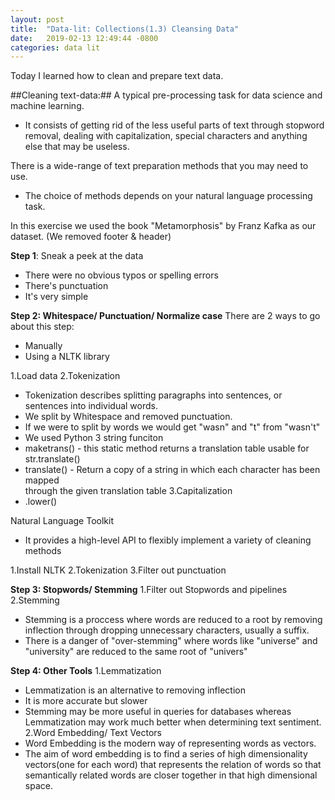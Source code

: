 ```yaml
---
layout: post
title:  "Data-lit: Collections(1.3) Cleansing Data"
date:   2019-02-13 12:49:44 -0800
categories: data lit
---
```

Today I learned how to clean and prepare text data.

##Cleaning text-data:## A typical pre-processing task for data science and machine learning.
- It consists of getting rid of the less useful  parts of text through stopword
removal, dealing with capitalization, special characters and anything else that
may be useless.

There is a wide-range of text preparation methods that you may need to use.
- The choice of methods depends on your natural language processing task.

In this exercise we used the book "Metamorphosis" by Franz Kafka as our dataset.
(We removed footer & header)

**Step 1**: Sneak a peek at the data
- There were no obvious typos or spelling errors
- There's punctuation
- It's very simple

**Step 2: Whitespace/ Punctuation/ Normalize case**
There are 2 ways to go about this step:
- Manually
- Using a NLTK library

**<Manually>**
1.Load data
2.Tokenization  
- Tokenization describes splitting paragraphs into sentences, or sentences into
   individual words.  
- We split by Whitespace and removed punctuation.  
- If we were to split by words we would get "wasn" and "t" from "wasn't"  
- We used Python 3 string funciton  
- maketrans() - this static method returns a translation table usable for str.translate()  
- translate() - Return a copy of a string in which each character has been mapped  
   through the given translation table
3.Capitalization  
- .lower()  

**<NLTK>**
Natural Language Toolkit
- It provides a high-level API to flexibly implement a variety of cleaning methods

1.Install NLTK
2.Tokenization
3.Filter out punctuation

**Step 3: Stopwords/ Stemming**
1.Filter out Stopwords and pipelines
2.Stemming
 - Stemming is a proccess where words are reduced to a root by removing inflection
   through dropping unnecessary characters, usually a suffix.
 - There is a danger of "over-stemming" where words like "universe" and "university"
   are reduced to the same root of "univers"

**Step 4: Other Tools**
1.Lemmatization
 - Lemmatization is an alternative to removing inflection
 - It is more accurate but slower
 - Stemming may be more useful in queries for databases whereas Lemmatization may
   work much better when determining text sentiment.
2.Word Embedding/ Text Vectors
 - Word Embedding is the modern way of representing words as vectors.
 - The aim of word embedding is to find a series of high dimensionality vectors(one
   for each word) that represents the relation of words so that semantically related
   words are closer together in that high dimensional space.
